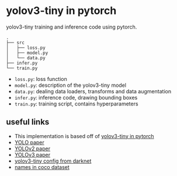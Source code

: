 # yolov3-tiny in pytorch

yolov3-tiny training and inference code using pytorch.

```
.
├── src
│   ├── loss.py
│   ├── model.py
│   └── data.py
├── infer.py
└── train.py
```

* `loss.py`: loss function
* `model.py`: description of the yolov3-tiny model
* `data.py`: dealing data loaders, transforms and data augmentation
* `infer.py`: inference code, drawing bounding boxes
* `train.py`: training script, contains hyperparameters

## useful links

* This implementation is based off of [yolov3-tiny in pytorch](https://github.com/ValentinFigue/TinyYOLOv3-PyTorch)
* [YOLO paper](https://arxiv.org/pdf/1506.02640)
* [YOLOv2 paper](https://arxiv.org/pdf/1612.08242)
* [YOLOv3 paper](https://arxiv.org/pdf/1804.02767)
* [yolov3-tiny config from darknet](https://github.com/pjreddie/darknet/blob/master/cfg/yolov3-tiny.cfg)
* [names in coco dataset](https://tech.amikelive.com/node-718/what-object-categories-labels-are-in-coco-dataset/)
